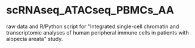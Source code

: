 # scRNAseq_ATACseq_PBMCs_AA
raw data and R/Python script for "Integrated single-cell chromatin and transcriptomic analyses of human peripheral immune cells in patients with alopecia areata" study.
